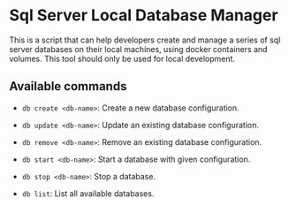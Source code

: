 # Sql Server Local Database Manager

This is a script that can help developers create and manage a series of sql server databases on their local machines, using docker containers and volumes.
This tool should only be used for local development.

## Available commands

* ```db create <db-name>```: Create a new database configuration.

* ```db update <db-name>```: Update an existing database configuration.

* ```db remove <db-name>```: Remove an existing database configuration.

* ```db start <db-name>```: Start a database with given configuration.

* ```db stop <db-name>```: Stop a database.

* ```db list```: List all available databases.
